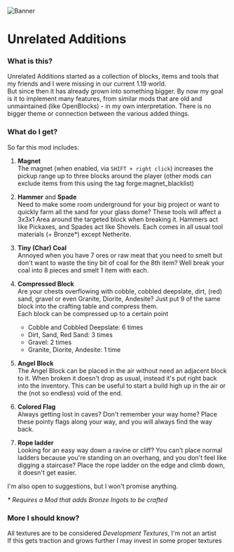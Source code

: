 ![Banner](https://i.imgur.com/srbmXsm.png)

# Unrelated Additions

### What is this?

Unrelated Additions started as a collection of blocks, items and tools that my friends and I were missing in our current 1.19 world.  
But since then it has already grown into something bigger. By now my goal is it to implement many features, from similar mods that are old and unmaintained (like OpenBlocks) - in my own interpretation. There is no bigger theme or connection between the various added things.

### What do I get?

So far this mod includes:

1. **Magnet**  
The magnet (when enabled, via `SHIFT + right click`) increases the pickup range up to three blocks around the player (other mods can exclude items from this using the tag forge:magnet_blacklist)

2. **Hammer**  and **Spade**  
Need to make some room underground for your big project or want to quickly farm all the sand for your glass dome? These tools will affect a 3x3x1 Area around the targeted block when breaking it. Hammers act like Pickaxes, and Spades act like Shovels. Each comes in all usual tool materials (+ Bronze\*) except Netherite. 

3. **Tiny (Char) Coal**  
Annoyed when you have 7 ores or raw meat that you need to smelt but don't want to waste the tiny bit of coal for the 8th item? Well break your coal into 8 pieces and smelt 1 item with each.

4. **Compressed Block**  
Are your chests overflowing with cobble, cobbled deepslate, dirt, (red) sand, gravel or even Granite, Diorite, Andesite? Just put 9 of the same block into the crafting table and compress them.  
    Each block can be compressed up to a certain point  
    - Cobble and Cobbled Deepslate: 6 times
    - Dirt, Sand, Red Sand: 3 times
    - Gravel: 2 times
    - Granite, Diorite, Andesite: 1 time

5. **Angel Block**  
The Angel Block can be placed in the air without need an adjacent block to it. When broken it doesn't drop as usual, instead it's put right back into the inventory.
This can be useful to start a build high up in the air or the (not so endless) void of the end.

6. **Colored Flag**  
Always getting lost in caves? Don't remember your way home? Place these pointy flags along your way, and you will always find the way back.

7. **Rope ladder**  
Looking for an easy way down a ravine or cliff? You can't place normal ladders because you're standing on an overhang, and you don't feel like digging a staircase? Place the rope ladder on the edge and climb down, it doesn't get easier.

I'm also open to suggestions, but I won't promise anything.  

_\* Requires a Mod that adds Bronze Ingots to be crafted_

### More I should know?

All textures are to be considered _Development Textures_, I'm not an artist  
If this gets traction and grows further I may invest in some proper textures
